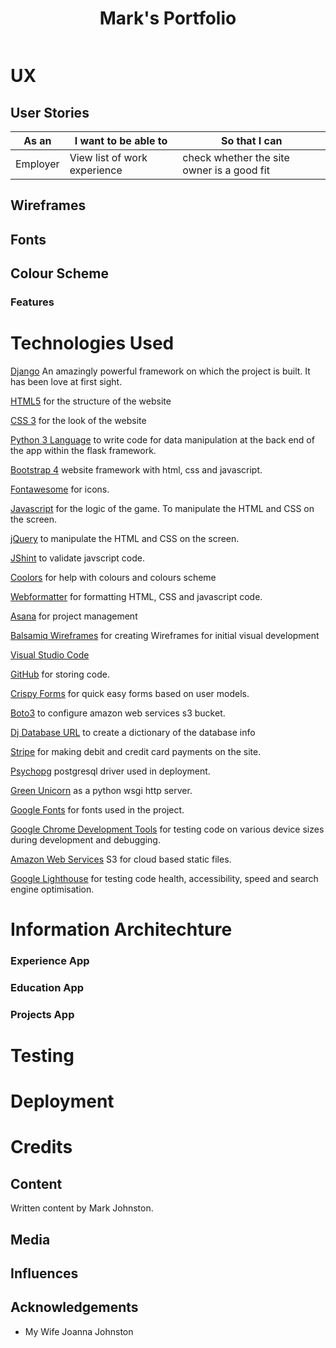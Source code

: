 <div align="center">
<h1>Mark's Portfolio</h1>
</div>

![]()


# UX

## User Stories

|   As an	| I want to be able to | So that I can |
|-----------|----------------------|---------------|
| Employer | View list of work experience | check whether the site owner is a good fit



## Wireframes

## Fonts

## Colour Scheme

### Features

# Technologies Used

[Django](https://www.djangoproject.com/)
An amazingly powerful framework on which the project is built.  It has been love at first sight.

[HTML5](https://en.wikipedia.org/wiki/HTML5)
for the structure of the website

[CSS 3](https://en.wikipedia.org/wiki/Cascading_Style_Sheets#CSS_3)
for the look of the website

[Python 3 Language](https://www.python.org/)
to write code for data manipulation at the back end of the app within the flask framework.

[Bootstrap 4](https://getbootstrap.com/)
website framework with html, css and javascript.

[Fontawesome](https://fontawesome.com/)
for icons.

[Javascript](https://en.wikipedia.org/wiki/JavaScript)
for the logic of the game.  To manipulate the HTML and CSS on the screen.

[jQuery](https://en.wikipedia.org/wiki/JQuery)
to manipulate the HTML and CSS on the screen.

[JShint](https://jshint.com/)
to validate javscript code.

[Coolors](https://coolors.co/)
for help with colours and colours scheme

[Webformatter](https://webformatter.com/)
for formatting HTML, CSS and javascript code.

[Asana](https://asana.com/)
for project management

[Balsamiq Wireframes](https://balsamiq.com/wireframes/)
for creating Wireframes for initial visual development

[Visual Studio Code](https://code.visualstudio.com/)

[GitHub](https://github.com/)
for storing code.

[Crispy Forms](https://django-crispy-forms.readthedocs.io/en/latest/)
for quick easy forms based on user models.

[Boto3](https://boto3.amazonaws.com/v1/documentation/api/latest/index.html)
to configure amazon web services s3 bucket.

[Dj Database URL](https://pypi.org/project/dj-database-url/)
to create a dictionary of the database info

[Stripe](https://stripe.com/)
for making debit and credit card payments on the site.

[Psychopg](https://www.psycopg.org/)
postgresql driver used in deployment.

[Green Unicorn](https://gunicorn.org/)
as a python wsgi http server.

[Google Fonts](https://fonts.google.com/)
for fonts used in the project.

[Google Chrome Development Tools](https://developers.google.com/web/tools/chrome-devtools) for testing code on various device sizes during development and debugging.

[Amazon Web Services](https://aws.amazon.com/)
S3 for cloud based static files.

[Google Lighthouse](https://developers.google.com/web/tools/lighthouse) for testing code health, accessibility, speed and search engine optimisation.

# Information Architechture

### Experience App

### Education App

### Projects App

# Testing

# Deployment

# Credits

## Content

Written content by Mark Johnston.

## Media

## Influences

## Acknowledgements

- My Wife Joanna Johnston
